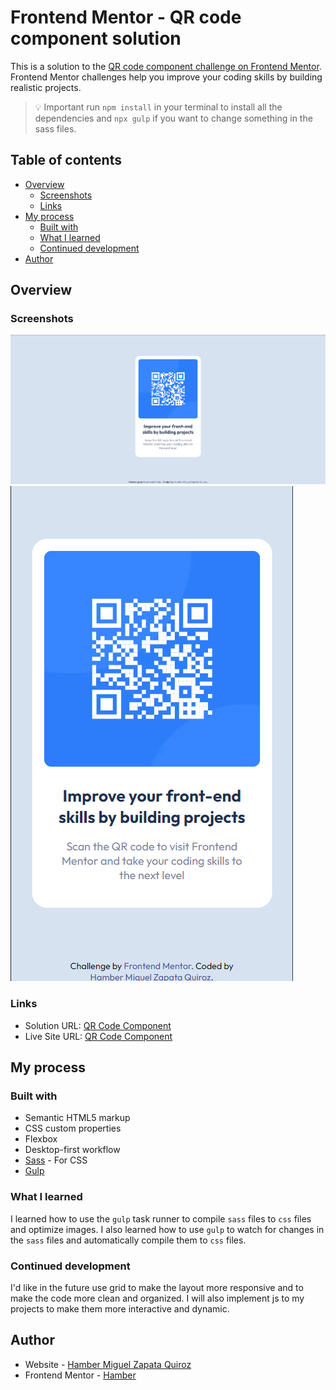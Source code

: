 # Frontend Mentor - QR code component solution

This is a solution to the [QR code component challenge on Frontend Mentor](https://www.frontendmentor.io/challenges/qr-code-component-iux_sIO_H). Frontend Mentor challenges help you improve your coding skills by building realistic projects. 

> 💡 Important run `npm install` in your terminal to install all the dependencies and `npx gulp` if you want to change something in the sass files. 

## Table of contents

- [Overview](#overview)
  - [Screenshots](#screenshots)
  - [Links](#links)
- [My process](#my-process)
  - [Built with](#built-with)
  - [What I learned](#what-i-learned)
  - [Continued development](#continued-development)
- [Author](#author)

## Overview

### Screenshots

![Desktop](screenshots/desktop.png)
![Mobile](screenshots/mobile.png)

### Links

- Solution URL: [QR Code Component](https://www.frontendmentor.io/solutions/qr-code-component-using-css-flexbox-jRCni_ufah)
- Live Site URL: [QR Code Component](https://qr-codec0mp.netlify.app/)

## My process

### Built with

- Semantic HTML5 markup
- CSS custom properties
- Flexbox 
- Desktop-first workflow
- [Sass](https://sass-lang.com/) - For CSS
- [Gulp](https://gulpjs.com/) 

### What I learned

I learned how to use the `gulp` task runner to compile `sass` files to `css` files and optimize images. I also learned how to use `gulp` to watch for changes in the `sass` files and automatically compile them to `css` files. 

### Continued development

I'd like in the future use grid to make the layout more responsive and to make the code more clean and organized. 
I will also implement js to my projects to make them more interactive and dynamic.

## Author

- Website - [Hamber Miguel Zapata Quiroz](https://www.your-site.com)
- Frontend Mentor - [Hamber](https://www.frontendmentor.io/profile/HzHaxx)

